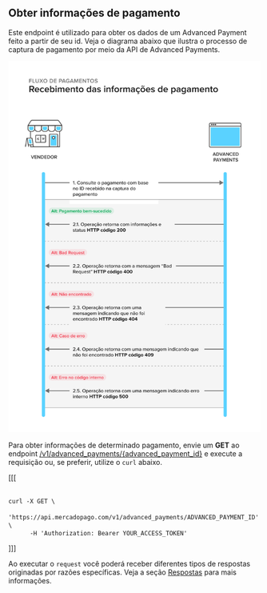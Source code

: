 ## Obter informações de pagamento

Este endpoint é utilizado para obter os dados de um Advanced Payment feito a partir de seu id.  Veja o diagrama abaixo que ilustra o processo de captura de pagamento por meio da API de Advanced Payments.

![get-payment-info](/images/wallet-connect/get-payment-information.pt.png)


Para obter informações de determinado pagamento, envie um **GET** ao endpoint [/v1/advanced_payments/{advanced_payment_id}](/developers/pt/reference/wallet_connect/_advanced_payments_advanced_payment_id/get) e execute a requisição ou, se preferir, utilize o `curl` abaixo.

[[[
```curl

curl -X GET \
    'https://api.mercadopago.com/v1/advanced_payments/ADVANCED_PAYMENT_ID' \
      -H 'Authorization: Bearer YOUR_ACCESS_TOKEN'

```
]]]

Ao executar o `request` você poderá receber diferentes tipos de respostas originadas por razões específicas. Veja a seção [Respostas](/developers/pt/docs/wallet-connect/advanced-payments/get-payment-information/returns) para mais informações.